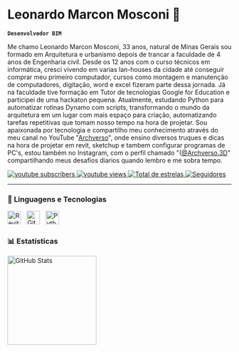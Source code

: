 # Leonardo Marcon Mosconi  🌱

**`Desenvolvedor BIM`**

Me chamo Leonardo Marcon Mosconi, 33 anos, natural de Minas Gerais sou formado em Arquitetura e urbanismo depois de trancar a faculdade de 4 anos de Engenharia civil. Desde os 12 anos com o curso técnicos em informática, cresci vivendo em varias lan-houses da cidade até conseguir comprar meu primeiro computador, cursos como montagem e manutenção de computadores, digitação, word e excel fizeram parte dessa jornada. Já na faculdade tive formação em Tutor de tecnologias Google for Education e participei de uma hackaton pequena. Atualmente, estudando Python para automatizar rotinas Dynamo com scripts, transformando o mundo da arquitetura em um lugar com mais espaço para criação, automatizando tarefas repetitivas que tomam nosso tempo na hora de projetar. Sou apaixonada por tecnologia e compartilho meu conhecimento através do meu canal no YouTube "[Archverso](https://www.youtube.com/@archverso)", onde ensino diversos truques e dicas na hora de projetar em revit, sketchup e tambem configurar programas de PC's, estou também no Instagram, com o perfil chamado "([@Archverso.3D](https://www.instagram.com/archverso.3d/)" compartilhando meus desafios diarios quando lembro e me sobra tempo.

<p align="left">
    <a href="https://www.youtube.com/@archverso?sub_confirmation=1">
        <img 
            alt="youtube subscribers" 
            title="Inscreva-se no meu canal" 
            src="https://custom-icon-badges.demolab.com/youtube/channel/subscribers/UCo-gJ8RnTn5akHqHvO55DVA?color=%23E05D44&label=Inscreva-se&logo=video&logoColor=white&style=for-the-badge&labelColor=CE4630"
        />
    </a>
    <a href="https://www.youtube.com/@archverso">
        <img 
            alt="youtube views" 
            title="Vizualizações no YouTube" 
            src="https://custom-icon-badges.demolab.com/youtube/channel/views/UCo-gJ8RnTn5akHqHvO55DVA?color=%23E1AD0E&logo=eye&logoColor=white&style=for-the-badge&labelColor=C79600"
        />
    </a> 
    <a href="https://github.com/mosconileo?tab=repositories&sort=stargazers">
        <img 
            alt="Total de estrelas" 
            title="Total de estrelas GitHub" 
            src="https://custom-icon-badges.demolab.com/github/stars/mosconileo?color=55960c&style=for-the-badge&labelColor=488207&logo=star&label=estrelas"
        />
    </a>
    <a href="https://github.com/mosconileo?tab=followers">
        <img 
            alt="Seguidores" 
            title="Me siga no GitHub" 
            src="https://custom-icon-badges.demolab.com/github/followers/mosconileo?color=236ad3&labelColor=1155ba&style=for-the-badge&logo=github&label=Seguidores&logoColor=white"
        />
    </a>
</p>

---

### 🤖 Linguagens e Tecnologias

<img 
    align="left" 
    alt="Revit" 
    title="Revit"
    width="30px" 
    style="padding-right: 10px;" 
    src="https://www.notion.so/image/attachment%3Af800f49a-d45e-4dd9-b3c1-193e29f753b0%3AICONES_180X180_(1).png?table=block&id=f0d8b964-ee9d-4c2a-b788-821a61e7ae41&spaceId=a0310dcd-bb3e-4088-9795-c4aab3cb1cea&width=250&freeze=true&userId=e005b53a-b130-447e-b7d9-953fb08a3f4d&cache=v2" 
/>
<img 
    align="left" 
    alt="Git" 
    title="Git"
    width="30px" 
    style="padding-right: 10px;" 
    src="https://cdn.jsdelivr.net/gh/devicons/devicon@latest/icons/git/git-original.svg" 
/>
<img 
    align="left" 
    alt="Python" 
    title="Python"
    width="30px" 
    style="padding-right: 10px;" 
    src="https://cdn.jsdelivr.net/gh/devicons/devicon@latest/icons/python/python-original.svg" 
/>

<br/>
<br/>

### 📊 Estatísticas


<img 
      align="left" 
      alt="GitHub Stats" 
      height="200" 
      src="https://github-readme-stats.vercel.app/api/top-langs/?username=mosconileo&theme=tokyonight&layout=compact&custom_title=Tecnologias&langs_count=9" 
  />

</p>
